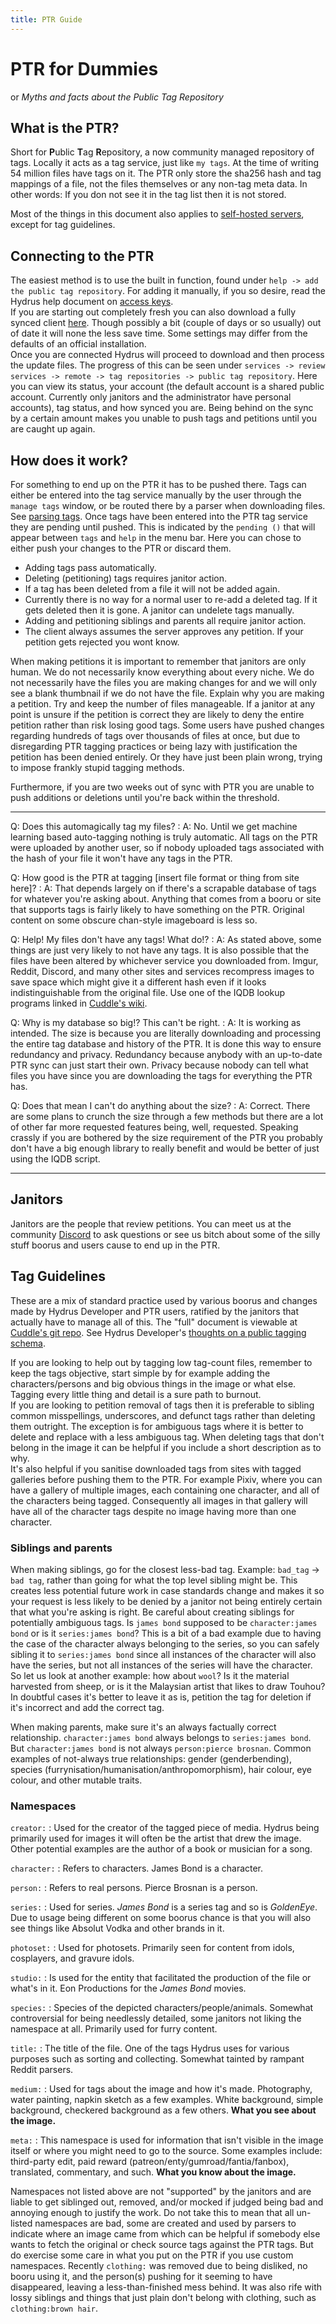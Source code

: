 ```yaml
---
title: PTR Guide
---
```


# PTR for Dummies
or *Myths and facts about the Public Tag Repository*

## What is the PTR?  
Short for <b>P</b>ublic  <b>T</b>ag <b>R</b>epository, a now community managed repository of tags. Locally it acts as a tag service, just like `my tags`. At the time of writing 54 million files have tags on it. The PTR only store the sha256 hash and tag mappings of a file, not the files themselves or any non-tag meta data. In other words: If you don not see it in the tag list then it is not stored.

Most of the things in this document also applies to [self-hosted servers](https://hydrusnetwork.github.io/hydrus/help/server.html), except for tag guidelines.

## Connecting to the PTR
The easiest method is to use the built in function, found under `help -> add the public tag repository`. For adding it manually, if you so desire, read the Hydrus help document on [access keys](access_keys.md).  
If you are starting out completely fresh you can also download a fully synced client [here](https://koto.reisen/quicksync/). Though possibly a bit (couple of days or so usually) out of date it will none the less save time. Some settings may differ from the defaults of an official installation.  
Once you are connected Hydrus will proceed to download and then process the update files. The progress of this can be seen under `services -> review services -> remote -> tag repositories -> public tag repository`. Here you can view its status, your account (the default account is a shared public account. Currently only janitors and the administrator have personal accounts), tag status, and how synced you are. Being behind on the sync by a certain amount makes you unable to push tags and petitions until you are caught up again.

## How does it work?
For something to end up on the PTR it has to be pushed there. Tags can either be entered into the tag service manually by the user through the `manage tags` window, or be routed there by a parser when downloading files. See [parsing tags](https://hydrusnetwork.github.io/hydrus/help/getting_started_downloading.html). Once tags have been entered into the PTR tag service they are pending until pushed. This is indicated by the `pending ()` that will appear between `tags` and `help` in the menu bar. Here you can chose to either push your changes to the PTR or discard them.

- Adding tags pass automatically.
- Deleting (petitioning) tags requires janitor action.
- If a tag has been deleted from a file it will not be added again.
- Currently there is no way for a normal user to re-add a deleted tag. If it gets deleted then it is gone. A janitor can undelete tags manually.
- Adding and petitioning siblings and parents all require janitor action.
- The client always assumes the server approves any petition. If your petition gets rejected you wont know.

When making petitions it is important to remember that janitors are only human. We do not necessarily know everything about every niche. We do not necessarily have the files you are making changes for and we will only see a blank thumbnail if we do not have the file. Explain why you are making a petition. Try and keep the number of files manageable. If a janitor at any point is unsure if the petition is correct they are likely to deny the entire petition rather than risk losing good tags. Some users have pushed changes regarding hundreds of tags over thousands of files at once, but due to disregarding PTR tagging practices or being lazy with justification the petition has been denied entirely. Or they have just been plain wrong, trying to impose frankly stupid tagging methods.

Furthermore, if you are two weeks out of sync with PTR you are unable to push additions or deletions until you're back within the threshold.

---

Q: Does this automagically tag my files?
:   A: No. Until we get machine learning based auto-tagging nothing is truly automatic. All tags on the PTR were uploaded by another user, so if nobody uploaded tags associated with the hash of your file it won't have any tags in the PTR.

Q: How good is the PTR at tagging [insert file format or thing from site here]?
:   A: That depends largely on if there's a scrapable database of tags for whatever you're asking about. Anything that comes from a booru or site that supports tags is fairly likely to have something on the PTR. Original content on some obscure chan-style imageboard is less so.

Q: Help! My files don't have any tags! What do!?
:   A: As stated above, some things are just very likely to not have any tags. It is also possible that the files have been altered by whichever service you downloaded from. Imgur, Reddit, Discord, and many other sites and services recompress images to save space which might give it a different hash even if it looks indistinguishable from the original file. Use one of the IQDB lookup programs linked in [Cuddle's wiki](https://github.com/CuddleBear92/Hydrus-Presets-and-Scripts/wiki/0-Hydrus-Apps-and-Scripts).

Q: Why is my database so big!? This can't be right. 
:   A: It is working as intended. The size is because you are literally downloading and processing the entire tag database and history of the PTR. It is done this way to ensure redundancy and privacy. Redundancy because anybody with an up-to-date PTR sync can just start their own. Privacy because nobody can tell what files you have since you are downloading the tags for everything the PTR has.

Q: Does that mean I can't do anything about the size? 
:   A: Correct. There are some plans to crunch the size through a few methods but there are a lot of other far more requested features being, well, requested. Speaking crassly if you are bothered by the size requirement of the PTR you probably don't have a big enough library to really benefit and would be better of just using the IQDB script.

---

## Janitors
Janitors are the people that review petitions. You can meet us at the community [Discord](https://discord.gg/3H8UTpb) to ask questions or see us bitch about some of the silly stuff boorus and users cause to end up in the PTR.

## Tag Guidelines

These are a mix of standard practice used by various boorus and changes made by Hydrus Developer and PTR users, ratified by the janitors that actually have to manage all of this. The "full" document is viewable at [Cuddle's git repo](https://raw.githubusercontent.com/CuddleBear92/Hydrus-Presets-and-Scripts/master/tag%20guidelines). See Hydrus Developer's [thoughts on a public tagging schema](tagging_schema.html).

If you are looking to help out by tagging low tag-count files, remember to keep the tags objective, start simple by for example adding the characters/persons and big obvious things in the image or what else. Tagging every little thing and detail is a sure path to burnout.  
If you are looking to petition removal of tags then it is preferable to sibling common misspellings, underscores, and defunct tags rather than deleting them outright. The exception is for ambiguous tags where it is better to delete and replace with a less ambiguous tag. When deleting tags that don't belong in the image it can be helpful if you include a short description as to why.  
It's also helpful if you sanitise downloaded tags from sites with tagged galleries before pushing them to the PTR. For example Pixiv, where you can have a gallery of multiple images, each containing one character, and all of the characters being tagged. Consequently all images in that gallery will have all of the character tags despite no image having more than one character.

### Siblings and parents
When making siblings, go for the closest less-bad tag. Example: `bad_tag` -> `bad tag`, rather than going for what the top level sibling might be. This creates less potential future work in case standards change and makes it so your request is less likely to be denied by a janitor not being entirely certain that what you're asking is right. Be careful about creating siblings for potentially ambiguous tags. Is `james bond` supposed to be `character:james bond` or is it `series:james bond`? This is a bit of a bad example due to having the case of the character always belonging to the series, so you can safely sibling it to `series:james bond` since all instances of the character will also have the series, but not all instances of the series will have the character. So let us look at another example: how about `wool`? Is it the material harvested from sheep, or is it the Malaysian artist that likes to draw Touhou? In doubtful cases it's better to leave it as is, petition the tag for deletion if it's incorrect and add the correct tag.

When making parents, make sure it's an always factually correct relationship. `character:james bond` always belongs to `series:james bond`. But `character:james bond` is not always `person:pierce brosnan`. Common examples of not-always true relationships: gender (genderbending), species (furrynisation/humanisation/anthropomorphism), hair colour, eye colour, and other mutable traits.

### Namespaces
`creator:`
:   Used for the creator of the tagged piece of media. Hydrus being primarily used for images it will often be the artist that drew the image. Other potential examples are the author of a book or musician for a song.  

`character:`
:   Refers to characters. James Bond is a character.  

`person:`
:   Refers to real persons. Pierce Brosnan is a person.  

`series:`
:   Used for series. *James Bond* is a series tag and so is *GoldenEye*. Due to usage being different on some boorus chance is that you will also see things like Absolut Vodka and other brands in it.  

`photoset:`
:   Used for photosets. Primarily seen for content from idols, cosplayers, and gravure idols. 

`studio:`
:   Is used for the entity that facilitated the production of the file or what's in it. Eon Productions for the *James Bond* movies.  

`species:`
:   Species of the depicted characters/people/animals. Somewhat controversial for being needlessly detailed, some janitors not liking the namespace at all. Primarily used for furry content.  

`title:`
:   The title of the file. One of the tags Hydrus uses for various purposes such as sorting and collecting. Somewhat tainted by rampant Reddit parsers.

`medium:`
:   Used for tags about the image and how it's made. Photography, water painting, napkin sketch as a few examples. White background, simple background, checkered background as a few others. **What you see about the image.**  

`meta:`
:   This namespace is used for information that isn't visible in the image itself or where you might need to go to the source. Some examples include: third-party edit, paid reward (patreon/enty/gumroad/fantia/fanbox), translated, commentary, and such. **What you know about the image.**

Namespaces not listed above are not "supported" by the janitors and are liable to get siblinged out, removed, and/or mocked if judged being bad and annoying enough to justify the work. Do not take this to mean that all un-listed namespaces are bad, some are created and used by parsers to indicate where an image came from which can be helpful if somebody else wants to fetch the original or check source tags against the PTR tags. But do exercise some care in what you put on the PTR if you use custom namespaces. Recently `clothing:` was removed due to being disliked, no booru using it, and the person(s) pushing for it seeming to have disappeared, leaving a less-than-finished mess behind. It was also rife with lossy siblings and things that just plain don't belong with clothing, such as `clothing:brown hair`.